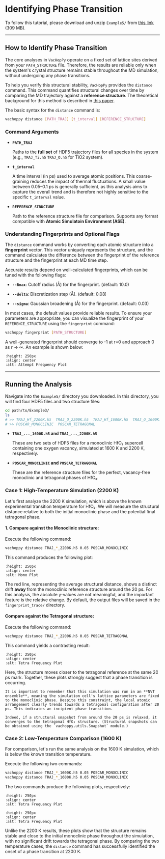# Identifying Phase Transition

To follow this tutorial, please download and unzip `Example5/` from [this link](https://drive.google.com/file/d/193HvxqKRsYno_qDd4q1Uqu-c00Jbu-Pg/view?usp=drivesdk) (309 MB).


---

## How to Identify Phase Transition

The core analyses in `VacHopPy` operate on a fixed set of lattice sites derived from your `PATH_STRUCTURE` file. Therefore, the results are reliable only when the system's crystal structure remains stable throughout the MD simulation, without undergoing any phase transitions.

To help you verify this structural stability, `VacHopPy` provides the `distance` command. This command quantifies structural changes over time by comparing the MD trajectory against a **reference structure**. The theoretical background for this method is described in [this paper](https://www.sciencedirect.com/science/article/pii/S0010465510001840).

The basic syntax for the `distance` command is:

```bash
vachoppy distance [PATH_TRAJ] [t_interval] [REFERENCE_STRUCTURE]
```

### Command Arguments

* **`PATH_TRAJ`**

    Paths to the **full set** of HDF5 trajectory files for all species in the system (e.g., `TRAJ_Ti.h5` `TRAJ_O.h5` for TiO2 system).

* **`t_interval`**

    A time interval (in ps) used to average atomic positions. This coarse-graining reduces the impact of thermal fluctuations. A small value between 0.05–0.1 ps is generally sufficient, as this analysis aims to capture the overall trend and is therefore not highly sensitive to the specific `t_interval` value.

* **`REFERENCE_STRUCTURE`**

    Path to the reference structure file for comparison. Supports any format compatible with **Atomic Simulatoin Environment (ASE)**.


### Understanding Fingerprints and Optional Flags

The `distance` command works by converting each atomic structure into a **fingerprint** vector. This vector uniquely represents the structure, and the command calculates the difference between the fingerprint of the reference structure and the fingerprint at each MD time step.

Accurate results depend on well-calculated fingerprints, which can be tuned with the following flags:

* **`--Rmax`**: Cutoff radius (Å) for the fingerprint. (default: 10.0)

* **`--delta`**: Discretization step (Å). (default: 0.08)

* **`--sigma`**: Gaussian broadening (Å) for the fingerprint. (default: 0.03)

In most cases, the default values provide reliable results. To ensure your parameters are appropriate, you can visualize the fingerprint of your `REFERENCE_STRUCTURE` using the `fingerprint` command:

```bash
vachoppy fingerprint [PATH_STRUCTURE]
```

A well-generated fingerprint should converge to -1 at r=0 and approach 0 as r → ∞. An example is shown below:

```{image} ../../_static/fingerprint.png
:height: 250px
:align: center
:alt: Attempt Frequency Plot
```

---

## Running the Analysis

Navigate into the `Example5/` directory you downloaded. In this directory, you will find four HDF5 files and two structure files:

```bash
cd path/to/Example3/
ls
# >> TRAJ_Hf_2200K.h5  TRAJ_O_2200K.h5  TRAJ_Hf_1600K.h5  TRAJ_O_1600K.h5  
# >> POSCAR_MONOCLINIC  POSCAR_TETRAGONAL 
```

* **`TRAJ_..._1600K.h5` and `TRAJ_..._2200K.h5`** 
    
    These are two sets of HDF5 files for a monoclinic HfO₂ supercell containing one oxygen vacancy, simulated at 1600 K and 2200 K, respectively.

* **`POSCAR_MONOCLINIC` and `POSCAR_TETRAGONAL`**

     These are the reference structure files for the perfect, vacancy-free monoclinic and tetragonal phases of HfO₂.


### Case 1: High-Temperature Simulation (2200 K)

Let's first analyze the 2200 K simulation, which is above the known experimental transition temperature for HfO₂. We will measure the structural distance relative to both the initial monoclinic phase and the potential final tetragonal phase.

#### 1. Compare against the Monoclinic structure:

Execute the following command:
```bash
vachoppy distance TRAJ_*_2200K.h5 0.05 POSCAR_MONOCLINIC
```

This command produces the following plot:

```{image} ../../_static/distance_2200K_mono.png
:height: 250px
:align: center
:alt: Mono Plot
```
The red line, representing the average structural distance, shows a distinct drift **away** from the monoclinic reference structure around the 20 ps. For this analysis, the absolute y-values are not meaningful, and the important feature is the relative change. By default, the output files will be saved in the `fingerprint_trace/` directory.

#### Compare against the Tetragonal structure:

Execute the following command:
```bash
vachoppy distance TRAJ_*_2200K.h5 0.05 POSCAR_TETRAGONAL
```

This command yields a contrasting result:

```{image} ../../_static/distance_2200K_tetra.png
:height: 250px
:align: center
:alt: Tetra Frequency Plot
```

Here, the structure moves closer to the tetragonal reference at the same 20 ps mark. Together, these plots strongly suggest that a phase transition is occurring.

```{note}
It is important to remember that this simulation was run in an **NVT ensemble**, meaning the simulation cell's lattice parameters are fixed to the monoclinic phase. Despite this constraint, the local atomic arrangement clearly trends towards a tetragonal configuration after 20 ps. This indicates an incipient phase transition.

Indeed, if a structural snapshot from around the 20 ps is relaxed, it converges to the tetragonal HfO₂ structure. (Structural snapshots can be obtained using the `vachoppy.utils.Snapshot` module.)
```

### Case 2: Low-Temperature Comparison (1600 K)

For comparison, let's run the same analysis on the 1600 K simulation, which is below the known transition temperature.

Execute the following two commands:

```bash
vachoppy distance TRAJ_*_1600K.h5 0.05 POSCAR_MONOCLINIC
vachoppy distance TRAJ_*_1600K.h5 0.05 POSCAR_MONOCLINIC
```

The two commands produce the following plots, respectively:

```{image} ../../_static/distance_1600K_mono.png
:height: 250px
:align: center
:alt: Tetra Frequency Plot
```

```{image} ../../_static/distance_1600K_tetra.png
:height: 250px
:align: center
:alt: Tetra Frequency Plot
```

Unlike the 2200 K results, these plots show that the structure remains stable and close to the initial monoclinic phase throughout the simulation, with no significant drift towards the tetragonal phase. By comparing the two temperature cases, the `distance` command has successfully identified the onset of a phase transition at 2200 K.
